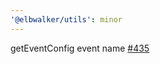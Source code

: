 ```yaml
---
'@elbwalker/utils': minor
---
```


getEventConfig event name
[#435](https://github.com/elbwalker/walkerOS/issues/435)
